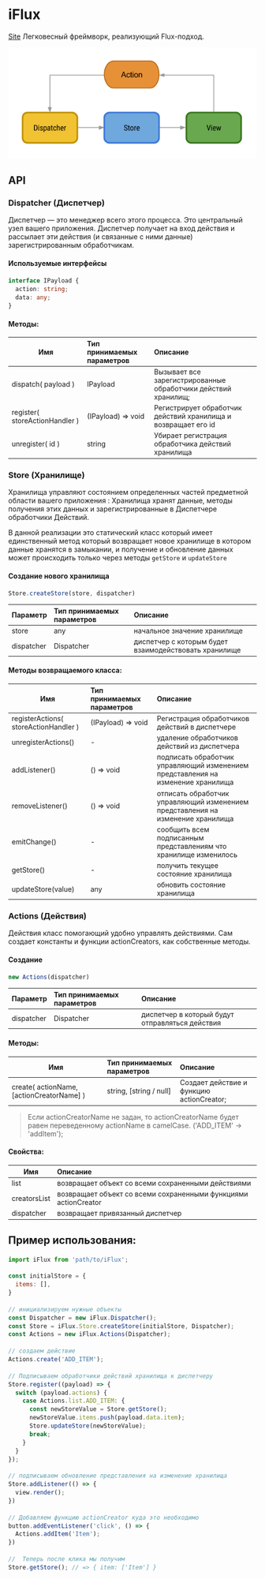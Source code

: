 # iFlux
[Site](https://moonw1nd.github.io/iFlux)
Легковесный фреймворк, реализующий Flux-подход.

![Flux](doc/assets/flux-graph-simple.png)

## API
### Dispatcher (Диспетчер)

Диспетчер — это менеджер всего этого процесса. Это центральный узел вашего приложения. Диспетчер получает на вход действия и рассылает эти действия (и связанные с ними данные) зарегистрированным обработчикам.

#### **Используемые интерфейсы**

```typescript
interface IPayload {
  action: string;
  data: any;
}
```

#### **Методы:**

|Имя|Тип принимаемых параметров|Описание|
| ------ | :---| :---- |
| dispatch( payload ) | IPayload | Вызывает все зарегистрированные обработчики действий хранилищ;|
| register( storeActionHandler ) | (IPayload) => void | Регистрирует обработчик действий хранилища и возвращает его id |
| unregister( id ) | string | Убирает регистрация обработчика действий хранилища |

### Store (Хранилище)

Хранилища управляют состоянием определенных частей предметной области вашего приложения : Хранилища хранят данные, методы получения этих данных и зарегистрированные в Диспетчере обработчики Действий.

В данной реализации это статический класс который имеет единственный метод который возвращает новое хранилище в котором данные хранятся в замыкании, и получение и обновление данных может происходить только через методы `getStore` и `updateStore`

#### Создание нового хранилища
```js
Store.createStore(store, dispatcher)
```
|Параметр |Тип принимаемых параметров|Описание|
| ------ | :---| :---- |
| store | any | начальное значение хранилище|
| dispatcher | Dispatcher | диспетчер с которым будет взаимодействовать хранилище |

#### **Методы возвращаемого класса:**

|Имя|Тип принимаемых параметров|Описание|
| ------ | :---| :---- |
| registerActions( storeActionHandler  ) | (IPayload) => void | Регистрация обработчиков действий в диспетчере |
| unregisterActions() | - | удаление обработчиков действий из диспетчера |
| addListener() | () => void | подписать обработчик управляющий изменением представления на изменение хранилища |
| removeListener() | () => void | отписать обработчик управляющий изменением представления на изменение хранилища |
| emitChange() | - | сообщить всем подписанным представлениям что хранилище изменилось |
| getStore() | - | получить текущее состояние хранилища |
| updateStore(value) | any | обновить состояние хранилища |

### Actions (Действия)

Действия класс помогающий удобно управлять действиями. Сам создает константы и функции actionCreators, как собственные методы.

#### Создание
```js
new Actions(dispatcher)
```
|Параметр |Тип принимаемых параметров|Описание|
| ------ | :---| :---- |
| dispatcher | Dispatcher | диспетчер в который будут отправляться действия |

#### **Методы:**

|Имя|Тип принимаемых параметров|Описание|
| ------ | :---| :---- |
| create( actionName, [actionCreatorName] ) | string, [string / null] | Создает действие и функцию actionCreator;|
> Если actionCreatorName не задан, то actionCreatorName будет равен переведенному actionName в camelCase. ('ADD_ITEM' -> 'addItem');

#### **Свойства:**

|Имя|Описание|
| ------ | :---|
| list | возвращает объект со всеми сохраненными действиями|
| creatorsList | возвращает объект со всеми сохраненными функциями actionCreator|
| dispatcher | возвращает привязанный диспетчер |


## Пример использования:
```js
import iFlux from 'path/to/iFlux';

const initialStore = {
  items: [],
}

// инициализируем нужные объекты
const Dispatcher = new iFlux.Dispatcher();
const Store = iFlux.Store.createStore(initialStore, Dispatcher);
const Actions = new iFlux.Actions(Dispatcher);

// создаем действие
Actions.create('ADD_ITEM');

// Подписываем обработчики действий хранилища к диспетчеру
Store.register((payload) => {
  switch (payload.actions) {
    case Actions.list.ADD_ITEM: {
      const newStoreValue = Store.getStore();
      newStoreValue.items.push(payload.data.item);
      Store.updateStore(newStoreValue);
      break;
    }
  }
});

// подписываем обновление представления на изменение хранилища
Store.addListener(() => {
  view.render();
})

// Добавляем функцию actionCreator куда это необходимо
button.addEventListener('click', () => {
  Actions.addItem('Item');
})

//  Теперь после клика мы получим
Store.getStore(); // => { item: ['Item'] }
```

